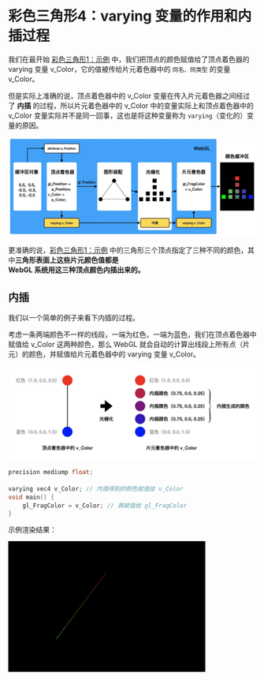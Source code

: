 # 彩色三角形4：varying 变量的作用和内插过程

我们在最开始 [彩色三角形1：示例](../lesson19/) 中，我们把顶点的颜色赋值给了顶点着色器的 varying 变量 v_Color，它的值被传给片元着色器中的 `同名、同类型` 的变量 v_Color。

但是实际上准确的说，顶点着色器中的 v_Color 变量在传入片元着色器之间经过了 **内插** 的过程，所以片元着色器中的 v_Color 中的变量实际上和顶点着色器中的 v_Color 变量实际并不是同一回事，这也是将这种变量称为 `varying`（变化的）变量的原因。

<img src="https://github.com/zqiangxu/webgl/blob/main/assets/book/base/lesson22/process.png?raw=true" width="1000px"/>

更准确的说，[彩色三角形1：示例](../lesson19/) 中的三角形三个顶点指定了三种不同的颜色，其中**三角形表面上这些片元颜色值都是  
 WebGL 系统用这三种顶点颜色内插出来的。**

## 内插

我们以一个简单的例子来看下内插的过程。

考虑一条两端颜色不一样的线段，一端为红色，一端为蓝色，我们在顶点着色器中赋值给 v_Color 这两种颜色，那么 WebGL 就会自动的计算出线段上所有点（片元）的颜色，并赋值给片元着色器中的 varying 变量 v_Color。

<img src="https://github.com/zqiangxu/webgl/blob/main/assets/book/base/lesson22/varying.png?raw=true" width="800px"/>

```c++
precision mediump float;

varying vec4 v_Color; // 内插得到的颜色赋值给 v_Color
void main() {
    gl_FragColor = v_Color; // 再赋值给 gl_FragColor
}
```

示例渲染结果：

<img src="https://github.com/zqiangxu/webgl/blob/main/assets/book/base/lesson22/draw.png?raw=true" width="400px"/>
